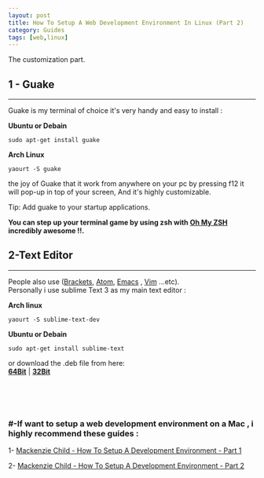 ```yaml
---
layout: post
title: How To Setup A Web Development Environment In Linux (Part 2)
category: Guides
tags: [web,linux]
---
```

The customization part.

<!--excerpt-->

## 1 - Guake
---
Guake is my terminal of choice it's very handy and easy to install : 

**Ubuntu or Debain**  

	sudo apt-get install guake

**Arch Linux**  

	yaourt -S guake

the joy of Guake that it work from anywhere on your pc 
by pressing f12 it will pop-up in top of your screen, And it's 
highly customizable.  

Tip: Add guake to your startup applications.  

  

**You can step up your terminal game by using zsh with <a href="http://ohmyz.sh/" target="_blank">Oh My ZSH</a> incredibly awesome !!.**


## 2-Text Editor
---
People also use (<a href="http://brackets.io/" target="_blank">Brackets</a>, <a href="">Atom</a>, <a href="https://www.gnu.org/software/emacs/" target="_blank">Emacs</a> , <a href="http://www.vim.org/" target="_blank">Vim</a> ...etc).  
Personally i use sublime Text 3 as my main text editor :  

**Arch linux**  

	yaourt -S sublime-text-dev

**Ubuntu or Debain**  

	sudo apt-get install sublime-text

or download the .deb file from here:  
	<a href="http://c758482.r82.cf2.rackcdn.com/sublime-text_build-3083_amd64.deb" target="_blank">**64Bit**</a> | 
	<a href="http://c758482.r82.cf2.rackcdn.com/sublime-text_build-3083_i386.deb" target="_blank">**32Bit**</a>		

 
<br>  
<br>  
<br>


### #-**If want to setup a web development environment on a Mac , i highly recommend these guides :**  

  1- <a href="https://www.youtube.com/watch?v=tpyDK-Y44eI" target="_blank">Mackenzie Child - How To Setup A Development Environment - Part 1</a>  

  2- <a href="https://www.youtube.com/watch?v=sWqaN1s14jk" target="_blank">Mackenzie Child - How To Setup A Development Environment - Part 2</a>  